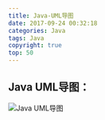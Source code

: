 ```yaml
---
title: Java-UML导图
date: 2017-09-24 00:32:18
categories: Java
tags: Java
copyright: true
top: 50
---
```

## Java UML导图：
![Java UML导图](http://owmgw53q0.bkt.clouddn.com/image/gitPages/java_uml.png)



